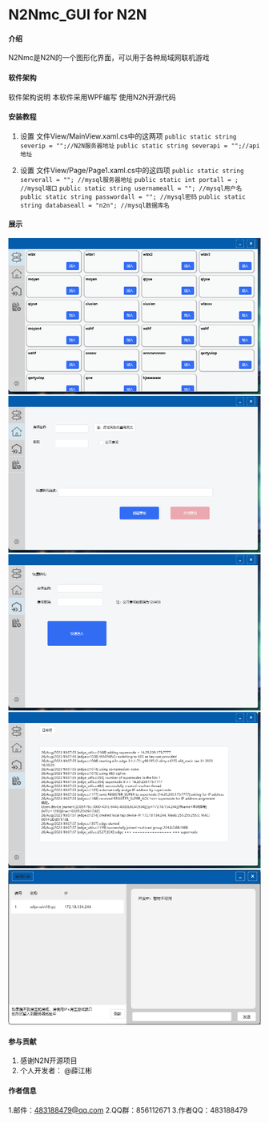 # N2Nmc_GUI for N2N

#### 介绍
N2Nmc是N2N的一个图形化界面，可以用于各种局域网联机游戏

#### 软件架构
软件架构说明
本软件采用WPF编写
使用N2N开源代码

#### 安装教程

1.  设置 文件View/MainView.xaml.cs中的这两项
   `public static string severip = "";//N2N服务器地址`
   `public static string severapi = "";//api地址`
    
2.  设置 文件View/Page/Page1.xaml.cs中的这四项
    `public static string serverall = ""; //mysql服务器地址`
    `public static int portall = ; //mysql端口`
    `public static string usernameall = ""; //mysql用户名`
    `public static string passwordall = ""; //mysql密码`
    `public static string databaseall = "n2n"; //mysql数据库名`
    
#### 展示
![输入图片说明](%E5%B1%95%E7%A4%BA%E5%9B%BE%E7%89%87/Snipaste_2023-08-26_10-07-25.png)
![输入图片说明](%E5%B1%95%E7%A4%BA%E5%9B%BE%E7%89%87/Snipaste_2023-08-26_10-07-34.png)
![输入图片说明](%E5%B1%95%E7%A4%BA%E5%9B%BE%E7%89%87/Snipaste_2023-08-26_10-07-43.png)
![输入图片说明](%E5%B1%95%E7%A4%BA%E5%9B%BE%E7%89%87/Snipaste_2023-08-26_10-08-05.png)
![输入图片说明](%E5%B1%95%E7%A4%BA%E5%9B%BE%E7%89%87/Snipaste_2023-08-26_10-08-14.png)
#### 参与贡献

1.  感谢N2N开源项目
2.  个人开发者： @薛江彬 


#### 作者信息
1.邮件：483188479@qq.com
2.QQ群：856112671
3.作者QQ：483188479